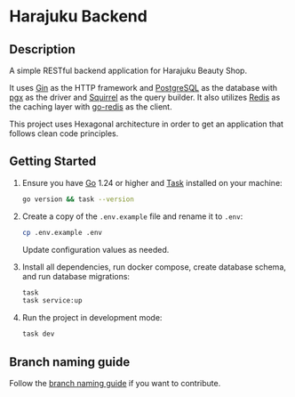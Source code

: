 # Harajuku Backend

## Description

A simple RESTful backend application for Harajuku Beauty Shop.

It uses [Gin](https://gin-gonic.com/) as the HTTP framework and [PostgreSQL](https://www.postgresql.org/) as the database with [pgx](https://github.com/jackc/pgx/) as the driver and [Squirrel](https://github.com/Masterminds/squirrel/) as the query builder. It also utilizes [Redis](https://redis.io/) as the caching layer with [go-redis](https://github.com/redis/go-redis/) as the client.

This project uses Hexagonal architecture in order to get an application that follows clean code principles.

## Getting Started

1. Ensure you have [Go](https://go.dev/dl/) 1.24 or higher and [Task](https://taskfile.dev/installation/) installed on your machine:

    ```bash
    go version && task --version
    ```

2. Create a copy of the `.env.example` file and rename it to `.env`:

    ```bash
    cp .env.example .env
    ```

    Update configuration values as needed.

3. Install all dependencies, run docker compose, create database schema, and run database migrations:

    ```bash
    task
    task service:up
    ```

4. Run the project in development mode:

    ```bash
    task dev
    ```

## Branch naming guide

Follow the [branch naming guide](./docs/branch-naming-guide.md) if you want to contribute.
